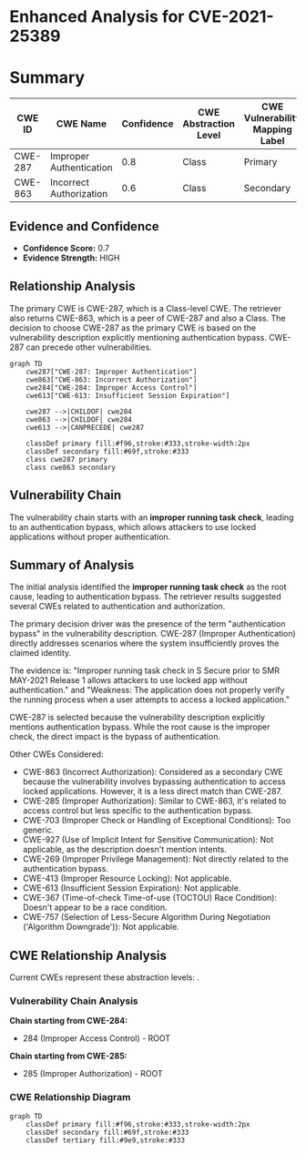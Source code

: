 # Enhanced Analysis for CVE-2021-25389

# Summary
| CWE ID | CWE Name | Confidence | CWE Abstraction Level | CWE Vulnerability Mapping Label | CWE-Vulnerability Mapping Notes |
|---|---|---|---|---|---|
| CWE-287 | Improper Authentication | 0.8 | Class | Primary | Discouraged |
| CWE-863 | Incorrect Authorization | 0.6 | Class | Secondary | Allowed-with-Review |

## Evidence and Confidence

*   **Confidence Score:** 0.7
*   **Evidence Strength:** HIGH

## Relationship Analysis
The primary CWE is CWE-287, which is a Class-level CWE. The retriever also returns CWE-863, which is a peer of CWE-287 and also a Class. The decision to choose CWE-287 as the primary CWE is based on the vulnerability description explicitly mentioning authentication bypass. CWE-287 can precede other vulnerabilities.
```mermaid
graph TD
    cwe287["CWE-287: Improper Authentication"]
    cwe863["CWE-863: Incorrect Authorization"]
    cwe284["CWE-284: Improper Access Control"]
    cwe613["CWE-613: Insufficient Session Expiration"]

    cwe287 -->|CHILDOF| cwe284
    cwe863 -->|CHILDOF| cwe284
    cwe613 -->|CANPRECEDE| cwe287

    classDef primary fill:#f96,stroke:#333,stroke-width:2px
    classDef secondary fill:#69f,stroke:#333
    class cwe287 primary
    class cwe863 secondary
```

## Vulnerability Chain
The vulnerability chain starts with an **improper running task check**, leading to an authentication bypass, which allows attackers to use locked applications without proper authentication.

## Summary of Analysis
The initial analysis identified the **improper running task check** as the root cause, leading to authentication bypass. The retriever results suggested several CWEs related to authentication and authorization.

The primary decision driver was the presence of the term "authentication bypass" in the vulnerability description. CWE-287 (Improper Authentication) directly addresses scenarios where the system insufficiently proves the claimed identity.

The evidence is: "Improper running task check in S Secure prior to SMR MAY-2021 Release 1 allows attackers to use locked app without authentication." and "Weakness: The application does not properly verify the running process when a user attempts to access a locked application."

CWE-287 is selected because the vulnerability description explicitly mentions authentication bypass. While the root cause is the improper check, the direct impact is the bypass of authentication.

Other CWEs Considered:

*   CWE-863 (Incorrect Authorization): Considered as a secondary CWE because the vulnerability involves bypassing authentication to access locked applications. However, it is a less direct match than CWE-287.
*   CWE-285 (Improper Authorization): Similar to CWE-863, it's related to access control but less specific to the authentication bypass.
*   CWE-703 (Improper Check or Handling of Exceptional Conditions): Too generic.
*   CWE-927 (Use of Implicit Intent for Sensitive Communication): Not applicable, as the description doesn't mention intents.
*   CWE-269 (Improper Privilege Management): Not directly related to the authentication bypass.
*   CWE-413 (Improper Resource Locking): Not applicable.
*   CWE-613 (Insufficient Session Expiration): Not applicable.
*   CWE-367 (Time-of-check Time-of-use (TOCTOU) Race Condition): Doesn't appear to be a race condition.
*   CWE-757 (Selection of Less-Secure Algorithm During Negotiation ('Algorithm Downgrade')): Not applicable.


## CWE Relationship Analysis

Current CWEs represent these abstraction levels: .


### Vulnerability Chain Analysis

**Chain starting from CWE-284:**
- 284 (Improper Access Control) - ROOT


**Chain starting from CWE-285:**
- 285 (Improper Authorization) - ROOT



### CWE Relationship Diagram

```mermaid
graph TD
    classDef primary fill:#f96,stroke:#333,stroke-width:2px
    classDef secondary fill:#69f,stroke:#333
    classDef tertiary fill:#9e9,stroke:#333
```